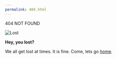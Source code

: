```yaml
---
permalink: 404.html
---
```


<!-- Same as blog's 404 page -->

<p class="center">404 NOT FOUND<p>

![Lost](https://blog.meain.io/img/lost.gif)

<div class="center">

**Hey, you lost?**

We all get lost at times. It is fine. Come, lets go <a href="{{ '/' | url }}">home</a>.

</div>

